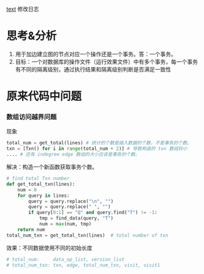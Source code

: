 [text](mda_detect.py) 修改日志
# 思考&分析
1. 用于加边建立图的节点对应一个操作还是一个事务。答：一个事务。
2. 目标：一个对数据库的操作文件（运行效果文件）中有多个事务，每一个事务有不同的隔离级别，通过执行结果和隔离级别判断是否满足一致性

# 原来代码中问题
### 数组访问越界问题
现象
```python
total_num = get_total(lines) # 统计的个数是插入数据的个数，不是事务的个数。
txn = [Txn() for i in range(total_num + 2)] # 导致构造的 txn 数组较小
.... # 还有 indegree edge 数组的大小应该是事务的个数。
``` 
解决：构造一个新函数获取事务个数。
```python
# find total Txn number
def get_total_txn(lines):
    num = 0
    for query in lines:
        query = query.replace("\n", "")
        query = query.replace(" ", "")
        if query[0:1] == "Q" and query.find("T") != -1:
            tmp = find_data(query, "T")
            num = max(num, tmp)
    return num
total_num_txn = get_total_txn(lines)  # total number of txn
```
效果：不同数据使用不同的初始长度
```python
# total_num:     data_op_list, version_list
# total_num_txn: txn, edge, total_num_txn, visit, visit1
```

